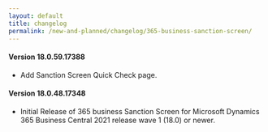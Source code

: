 ```yaml
---
layout: default
title: changelog
permalink: /new-and-planned/changelog/365-business-sanction-screen/
---
```


#### Version 18.0.59.17388

- Add Sanction Screen Quick Check page.

#### Version 18.0.48.17348

- Initial Release of 365 business Sanction Screen for Microsoft Dynamics 365 Business Central 2021 release wave 1 (18.0) or newer.
